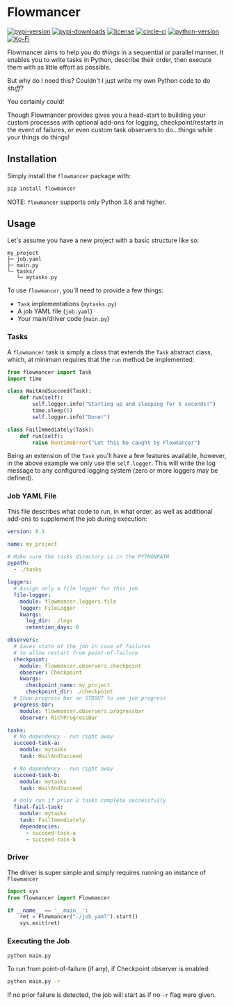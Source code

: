 # Flowmancer

[![pypi-version](https://img.shields.io/pypi/v/flowmancer?style=flat-square)](https://pypi.org/project/flowmancer)
[![pypi-downloads](https://img.shields.io/pypi/dm/flowmancer?style=flat-square)](https://pypistats.org/packages/flowmancer)
[![license](https://img.shields.io/github/license/natsunlee/flowmancer?style=flat-square)](LICENSE)
[![circle-ci](https://img.shields.io/circleci/build/github/natsunlee/flowmancer?style=flat-square)](https://app.circleci.com/pipelines/github/natsunlee/flowmancer)
[![python-version](https://img.shields.io/badge/dynamic/json?query=info.requires_python&label=python&url=https%3A%2F%2Fpypi.org%2Fpypi%2Fflowmancer%2Fjson&style=flat-square)](https://pypi.org/project/flowmancer)
[![Ko-Fi](https://img.shields.io/badge/Support%20Me%20On%20Ko--fi-F16061?style=flat-square&logo=ko-fi&logoColor=white)](https://ko-fi.com/natsunlee)

Flowmancer aims to help you do *things* in a sequential or parallel manner. It enables you to write tasks in Python, describe their order, then execute them with as little effort as possible.

But why do I need this? Couldn't I just write my own Python code to do *stuff*?

You certainly could!

Though Flowmancer provides gives you a head-start to building your custom processes with optional add-ons for logging, checkpoint/restarts in the event of failures, or even custom task observers to do...things while your things do things!

## Installation
Simply install the `flowmancer` package with:
```bash
pip install flowmancer
```

NOTE: `flowmancer` supports only Python 3.6 and higher.

## Usage
Let's assume you have a new project with a basic structure like so:
```
my_project
├─ job.yaml
├─ main.py
└─ tasks/
   └─ mytasks.py
```

To use `flowmancer`, you'll need to provide a few things:
* `Task` implementations (`mytasks.py`)
* A job YAML file (`job.yaml`)
* Your main/driver code (`main.py`)

### Tasks
A `flowmancer` task is simply a class that extends the `Task` abstract class, which, at minimum requires that the `run` method be implemented:
```python
from flowmancer import Task
import time

class WaitAndSucceed(Task):
    def run(self):
        self.logger.info("Starting up and sleeping for 5 seconds!")
        time.sleep(5)
        self.logger.info("Done!")

class FailImmediately(Task):
    def run(self):
        raise RuntimeError("Let this be caught by Flowmancer")
```

Being an extension of the `Task` you'll have a few features available, however, in the above example we only use the `self.logger`. This will write the log message to any configured logging system (zero or more loggers may be defined).

### Job YAML File
This file describes what code to run, in what order, as well as additional add-ons to supplement the job during execution:
```yaml
version: 0.1

name: my_project

# Make sure the tasks directory is in the PYTHONPATH
pypath:
  - ./tasks

loggers:
  # Assign only a file logger for this job
  file-logger:
    module: flowmancer.loggers.file
    logger: FileLogger
    kwargs:
      log_dir: ./logs
      retention_days: 0

observers:
  # Saves state of the job in case of failures
  # to allow restart from point-of-failure
  checkpoint:
    module: flowmancer.observers.checkpoint
    observer: Checkpoint
    kwargs:
      checkpoint_name: my_project
      checkpoint_dir: ./checkpoint
  # Show progress bar on STDOUT to see job progress
  progress-bar:
    module: flowmancer.observers.progressbar
    observer: RichProgressBar

tasks:
  # No dependency - run right away
  succeed-task-a:
    module: mytasks
    task: WaitAndSucceed

  # No dependency - run right away
  succeed-task-b:
    module: mytasks
    task: WaitAndSucceed

  # Only run if prior 2 tasks complete successfully
  final-fail-task:
    module: mytasks
    task: FailImmediately
    dependencies:
      - succeed-task-a
      - succeed-task-b
```

### Driver
The driver is super simple and simply requires running an instance of `Flowmancer`
```python
import sys
from flowmancer import Flowmancer

if __name__ == '__main__':
    ret = Flowmancer("./job.yaml").start()
    sys.exit(ret)
```

### Executing the Job
```bash
python main.py
```

To run from point-of-failure (if any), if Checkpoint observer is enabled:
```bash
python main.py -r
```
If no prior failure is detected, the job will start as if no `-r` flag were given.